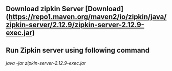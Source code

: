 ## Download  zipkin Server [Download] (https://repo1.maven.org/maven2/io/zipkin/java/zipkin-server/2.12.9/zipkin-server-2.12.9-exec.jar)

## Run Zipkin server using following command
###### java -jar zipkin-server-2.12.9-exec.jar
